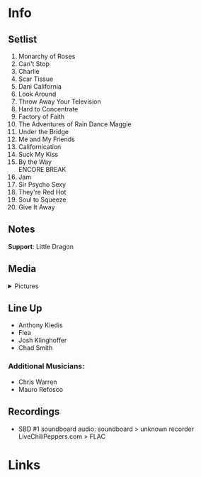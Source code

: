 # Info

## Setlist

1. Monarchy of Roses
2. Can't Stop
3. Charlie
4. Scar Tissue
5. Dani California
6. Look Around
7. Throw Away Your Television
8. Hard to Concentrate
9. Factory of Faith
10. The Adventures of Rain Dance Maggie
11. Under the Bridge
12. Me and My Friends
13. Californication
14. Suck My Kiss
15. By the Way
<br> ENCORE BREAK
16. Jam
17. Sir Psycho Sexy
18. They're Red Hot
19. Soul to Squeeze
20. Give It Away

## Notes

**Support**: Little Dragon

## Media 

<details>
  <summary>Pictures</summary>
  <!--<img alt="Setlist" title="Setlist" src="_.jpg" height="200" />
  <img alt="Flyer" title="Flyer" src="_.jpg" height="200" />-->
</details>

## Line Up

* Anthony Kiedis
* Flea
* Josh Klinghoffer
* Chad Smith

### Additional Musicians:

* Chris Warren  
* Mauro Refosco

## Recordings

* SBD #1 soundboard audio: soundboard > unknown recorder LiveChiliPeppers.com > FLAC

# Links
